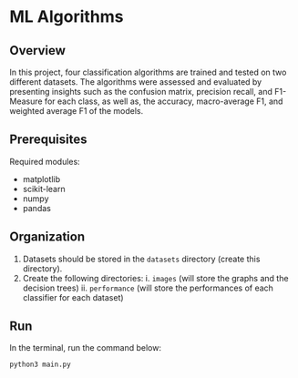 # ML Algorithms

## Overview
In this project, four classification algorithms are trained and tested on two different datasets. The algorithms were assessed and evaluated by presenting insights such as the confusion matrix, precision recall, and F1-Measure for each class, as well as, the accuracy, macro-average F1, and weighted average F1 of the models. 

## Prerequisites
Required modules:
- matplotlib
- scikit-learn
- numpy
- pandas

## Organization
1. Datasets should be stored in the `datasets` directory (create this directory).
2. Create the following directories:
    i. `images` (will store the graphs and the decision trees)
    ii. `performance` (will store the performances of each classifier for each dataset)

## Run
In the terminal, run the command below:
```bash
python3 main.py


